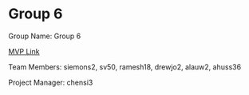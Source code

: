 # Group 6
Group Name: Group 6

[MVP Link](https://docs.google.com/document/d/1BpUDOv9jJdlGFnas5bA_Z_2A6e6RZTAw1gre7jszro8/edit?usp=sharing)

Team Members: siemons2, sv50, ramesh18, drewjo2, alauw2, ahuss36

Project Manager: chensi3
